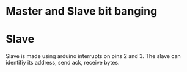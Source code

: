 # Master and Slave bit banging

# Slave
Slave is made using arduino interrupts on pins 2 and 3. The slave can identifiy its address, send ack, receive
bytes.
